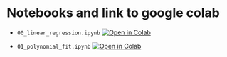 # Notebooks and link to google colab

- `00_linear_regression.ipynb`
<a href="https://githubtocolab.com/BorjaRequena/Neural-Network-Course/blob/master/lecture_nbs/00_linear_regression.ipynb" target="_parent"><img src="https://colab.research.google.com/assets/colab-badge.svg" alt="Open in Colab"/></a>

- `01_polynomial_fit.ipynb` <a href="https://githubtocolab.com/BorjaRequena/Neural-Network-Course/blob/master/lecture_nbs/01_polynomial_fit.ipynb" target="_parent"><img src="https://colab.research.google.com/assets/colab-badge.svg" alt="Open in Colab"/></a>